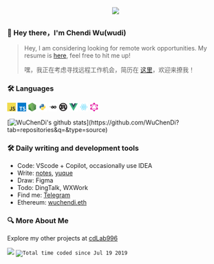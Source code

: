 <h1 align="center"> <a href="https://www.hejian.club/"> <img src="https://readme-typing-svg.herokuapp.com?color=244DF7A9&lines=welcome+to+my+GitHub"> </a> </h1>

<!-- <picture decoding="async" loading="lazy">
  <source media="(prefers-color-scheme: light)" srcset="https://pixel-profile.vercel.app/api/github-stats?username=WuChenDi&screen_effect=false&background=linear-gradient(to%20bottom%20right%2C%20%2374dcc4%2C%20%234597e9)">
  <source media="(prefers-color-scheme: dark)" srcset="https://pixel-profile.vercel.app/api/github-stats?username=WuChenDi&screen_effect=true&background=linear-gradient(to%20bottom%20right%2C%20%235580eb%2C%20%232aeeff)">
  <img alt="github stats" src="https://pixel-profile.vercel.app/api/github-stats?username=WuChenDi&screen_effect=true&background=linear-gradient(to%20bottom%20right%2C%20%232aeeff%2C%20%235580eb)">
</picture> -->

### 👋 Hey there，I'm Chendi Wu(wudi)

> Hey, I am considering looking for remote work opportunities. My resume is [here](https://www.linkedin.com/in/wuchendi/), feel free to hit me up!
>
> 嘿，我正在考虑寻找远程工作机会，简历在 [这里](https://www.linkedin.com/in/wuchendi/)，欢迎来撩我！

<!-- > Try to make some models and datasets. -->
<!-- 👀 Learning English... -->
<!-- 👀 Learning in web3 -->

### 🛠️ Languages

<code><img height="20" src="https://raw.githubusercontent.com/github/explore/main/topics/javascript/javascript.png"></code>
<code><img height="20" src="https://raw.githubusercontent.com/github/explore/main/topics/typescript/typescript.png"></code>
<code><img height="20" src="https://raw.githubusercontent.com/github/explore/main/topics/nodejs/nodejs.png"></code>
<code><img height="20" src="https://raw.githubusercontent.com/github/explore/main/topics/python/python.png"></code>
<code><img height="20" src="https://raw.githubusercontent.com/github/explore/main/topics/go/go.png"></code>
<code><img height="20" src="https://raw.githubusercontent.com/github/explore/main/topics/rust/rust.png"></code>
<code><img height="20" src="https://raw.githubusercontent.com/github/explore/main/topics/vue/vue.png"></code>
<code><img height="20" src="https://raw.githubusercontent.com/github/explore/main/topics/react/react.png"></code>
<code><img height="20" src="https://raw.githubusercontent.com/github/explore/main/topics/graphql/graphql.png"></code>

[![WuChenDi's github stats](https://github-readme-stats.vercel.app/api?username=WuChenDi&show_icons=true&include_all_commits=true")](https://github.com/WuChenDi?tab=repositories&q=&type=source)

<!-- [![Top Langs](https://github-readme-stats.vercel.app/api/top-langs?count_private=true&layout=compact&username=WuChenDi)](https://github.com/anuraghazra/github-readme-stats)

[![WuChenDi's wakatime stats](https://github-readme-stats-amber-xi-40.vercel.app/api/wakatime?username=wudi&langs_count=5&v=2")](https://github.com/WuChenDi?tab=repositories&q=&type=source) -->

### 🛠️ Daily writing and development tools

- Code: VScode + Copilot, occasionally use IDEA
- Write: [notes](https://notes-wudi.pages.dev/), [yuque](https://www.yuque.com/wuchendi/fe)
- Draw: Figma
- Todo: DingTalk, WXWork
- Find me: [Telegram](https://t.me/wuchendi)
- Ethereum: [wuchendi.eth](https://etherscan.io/address/0xdef9b12373b310ff695cd9e944e10d8a69142896)
<!-- - More: [Linktree](https://linktr.ee/wuchendi) or [Bento](https://bento.me/wudi) -->

### 🔍 More About Me

Explore my other projects at [cdLab996](https://github.com/cdLab996)

<code><img height="20" src="https://komarev.com/ghpvc/?username=WuChenDi"></code>
<code><img src="https://wakatime.com/badge/user/3e742698-9e12-4c4e-8c88-1d9dba7e5557.svg" alt="Total time coded since Jul 19 2019" /></code>
